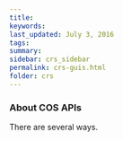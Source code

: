 ```yaml
---
title:  
keywords: 
last_updated: July 3, 2016
tags: 
summary: 
sidebar: crs_sidebar
permalink: crs-guis.html
folder: crs
---
```


### About COS APIs

There are several ways.

